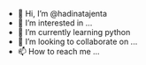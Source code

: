 - 👋 Hi, I’m @hadinatajenta
- 👀 I’m interested in ...
- 🌱 I’m currently learning python
- 💞️ I’m looking to collaborate on ...
- 📫 How to reach me ...

<!---
hadinatajenta/hadinatajenta is a ✨ special ✨ repository because its `README.md` (this file) appears on your GitHub profile.
You can click the Preview link to take a look at your changes.
--->
